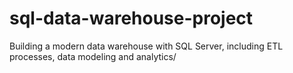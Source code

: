 # sql-data-warehouse-project
Building a modern data warehouse with SQL Server, including ETL processes, data modeling and analytics/

